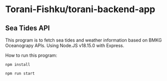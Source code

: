# Torani-Fishku/torani-backend-app
## Sea Tides API
This program is to fetch sea tides and weather information based on BMKG Oceanograpy APIs. Using Node.JS v18.15.0 with Express.

How to run this program:
 
 ```npm install```
 
  ```npm run start```
